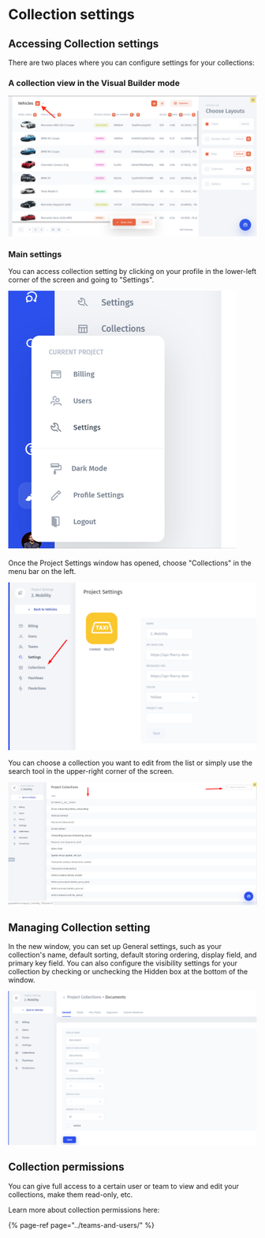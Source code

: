 # Collection settings

## Accessing Collection settings

There are two places where you can configure settings for your collections:

### A collection view in the Visual Builder mode

![](../../.gitbook/assets/snimok-ekrana-2019-08-06-v-11.35.44%20%281%29.png)

### 

### Main settings

You can access collection setting by clicking on your profile in the lower-left corner of the screen and going to "Settings". 

![](../../.gitbook/assets/image%20%28175%29.png)

Once the Project Settings window has opened, choose "Collections" in the menu bar on the left.

![](../../.gitbook/assets/image%20%28315%29.png)

You can choose a collection you want to edit from the list or simply use the search tool in the upper-right corner of the screen.

![](../../.gitbook/assets/image%20%28273%29.png)

## Managing Collection setting

In the new window, you can set up General settings, such as your collection's name, default sorting, default storing ordering, display field, and primary key field. You can also configure the visibility settings for your collection by checking or unchecking the Hidden box at the bottom of the window.

![](../../.gitbook/assets/image%20%28316%29%20%281%29.png)

## Collection permissions

You can give full access to a certain user or team to view and edit your collections, make them read-only, etc. 

Learn more about collection permissions here:

{% page-ref page="../teams-and-users/" %}


